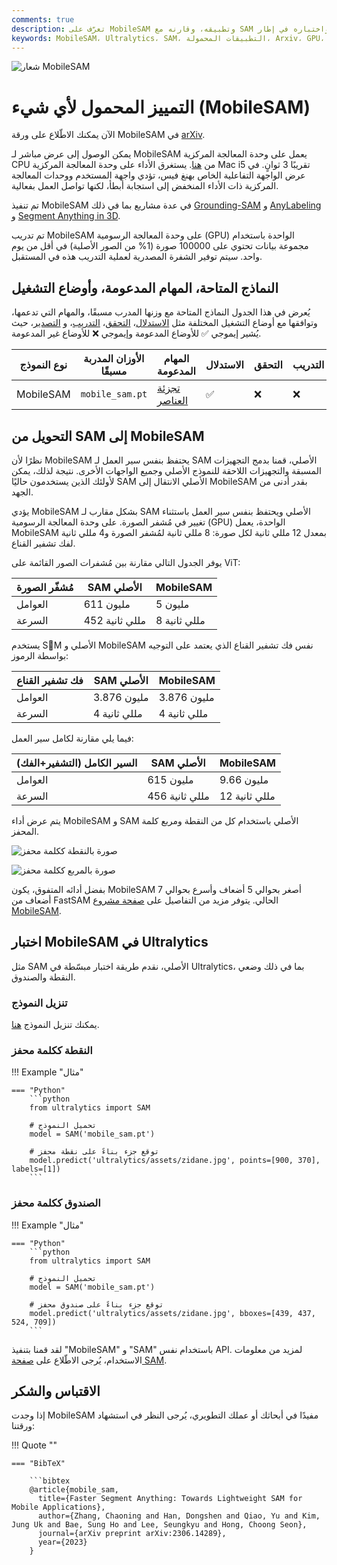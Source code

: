```yaml
---
comments: true
description: تعرّف على MobileSAM وتطبيقه، وقارنه مع SAM الأصلي، وكيفية تنزيله واختباره في إطار Ultralytics. قم بتحسين تطبيقاتك المحمولة اليوم.
keywords: MobileSAM، Ultralytics، SAM، التطبيقات المحمولة، Arxiv، GPU، API، مُشفّر الصورة، فك تشفير القناع، تنزيل النموذج، طريقة الاختبار
---
```


![شعار MobileSAM](https://github.com/ChaoningZhang/MobileSAM/blob/master/assets/logo2.png?raw=true)

# التمييز المحمول لأي شيء (MobileSAM)

الآن يمكنك الاطّلاع على ورقة MobileSAM في [arXiv](https://arxiv.org/pdf/2306.14289.pdf).

يمكن الوصول إلى عرض مباشر لـ MobileSAM يعمل على وحدة المعالجة المركزية CPU من [هنا](https://huggingface.co/spaces/dhkim2810/MobileSAM). يستغرق الأداء على وحدة المعالجة المركزية Mac i5 تقريبًا 3 ثوانٍ. في عرض الواجهة التفاعلية الخاص بهنغ فيس، تؤدي واجهة المستخدم ووحدات المعالجة المركزية ذات الأداء المنخفض إلى استجابة أبطأ، لكنها تواصل العمل بفعالية.

تم تنفيذ MobileSAM في عدة مشاريع بما في ذلك [Grounding-SAM](https://github.com/IDEA-Research/Grounded-Segment-Anything) و [AnyLabeling](https://github.com/vietanhdev/anylabeling) و [Segment Anything in 3D](https://github.com/Jumpat/SegmentAnythingin3D).

تم تدريب MobileSAM على وحدة المعالجة الرسومية (GPU) الواحدة باستخدام مجموعة بيانات تحتوي على 100000 صورة (1% من الصور الأصلية) في أقل من يوم واحد. سيتم توفير الشفرة المصدرية لعملية التدريب هذه في المستقبل.

## النماذج المتاحة، المهام المدعومة، وأوضاع التشغيل

يُعرض في هذا الجدول النماذج المتاحة مع وزنها المدرب مسبقًا، والمهام التي تدعمها، وتوافقها مع أوضاع التشغيل المختلفة مثل [الاستدلال](../modes/predict.md)، [التحقق](../modes/val.md)، [التدريب](../modes/train.md)، و [التصدير](../modes/export.md)، حيث يُشير إيموجي ✅ للأوضاع المدعومة وإيموجي ❌ للأوضاع غير المدعومة.

| نوع النموذج | الأوزان المدربة مسبقًا | المهام المدعومة                      | الاستدلال | التحقق | التدريب | التصدير |
| ----------- | ---------------------- | ------------------------------------ | --------- | ------ | ------- | ------- |
| MobileSAM   | `mobile_sam.pt`        | [تجزئة العناصر](../tasks/segment.md) | ✅        | ❌     | ❌      | ✅      |

## التحويل من SAM إلى MobileSAM

نظرًا لأن MobileSAM يحتفظ بنفس سير العمل لـ SAM الأصلي، قمنا بدمج التجهيزات المسبقة والتجهيزات اللاحقة للنموذج الأصلي وجميع الواجهات الأخرى. نتيجة لذلك، يمكن لأولئك الذين يستخدمون حاليًا SAM الأصلي الانتقال إلى MobileSAM بقدر أدنى من الجهد.

يؤدي MobileSAM بشكل مقارب لـ SAM الأصلي ويحتفظ بنفس سير العمل باستثناء تغيير في مُشفر الصورة. على وحدة المعالجة الرسومية (GPU) الواحدة، يعمل MobileSAM بمعدل 12 مللي ثانية لكل صورة: 8 مللي ثانية لمُشفر الصورة و4 مللي ثانية لفك تشفير القناع.

يوفر الجدول التالي مقارنة بين مُشفرات الصور القائمة على ViT:

| مُشفّر الصورة | SAM الأصلي     | MobileSAM    |
| ------------- | -------------- | ------------ |
| العوامل       | 611 مليون      | 5 مليون      |
| السرعة        | 452 مللي ثانية | 8 مللي ثانية |

يستخدم SَM الأصلي و MobileSAM نفس فك تشفير القناع الذي يعتمد على التوجيه بواسطة الرموز:

| فك تشفير القناع | SAM الأصلي   | MobileSAM    |
| --------------- | ------------ | ------------ |
| العوامل         | 3.876 مليون  | 3.876 مليون  |
| السرعة          | 4 مللي ثانية | 4 مللي ثانية |

فيما يلي مقارنة لكامل سير العمل:

| السير الكامل (التشفير+الفك) | SAM الأصلي     | MobileSAM     |
| --------------------------- | -------------- | ------------- |
| العوامل                     | 615 مليون      | 9.66 مليون    |
| السرعة                      | 456 مللي ثانية | 12 مللي ثانية |

يتم عرض أداء MobileSAM و SAM الأصلي باستخدام كل من النقطة ومربع كلمة المحفز.

![صورة بالنقطة ككلمة محفز](https://raw.githubusercontent.com/ChaoningZhang/MobileSAM/master/assets/mask_box.jpg?raw=true)

![صورة بالمربع ككلمة محفز](https://raw.githubusercontent.com/ChaoningZhang/MobileSAM/master/assets/mask_box.jpg?raw=true)

بفضل أدائه المتفوق، يكون MobileSAM أصغر بحوالي 5 أضعاف وأسرع بحوالي 7 أضعاف من FastSAM الحالي. يتوفر مزيد من التفاصيل على [صفحة مشروع MobileSAM](https://github.com/ChaoningZhang/MobileSAM).

## اختبار MobileSAM في Ultralytics

مثل SAM الأصلي، نقدم طريقة اختبار مبسّطة في Ultralytics، بما في ذلك وضعي النقطة والصندوق.

### تنزيل النموذج

يمكنك تنزيل النموذج [هنا](https://github.com/ChaoningZhang/MobileSAM/blob/master/weights/mobile_sam.pt).

### النقطة ككلمة محفز

!!! Example "مثال"

    === "Python"
        ```python
        from ultralytics import SAM

        # تحميل النموذج
        model = SAM('mobile_sam.pt')

        # توقع جزء بناءً على نقطة محفز
        model.predict('ultralytics/assets/zidane.jpg', points=[900, 370], labels=[1])
        ```

### الصندوق ككلمة محفز

!!! Example "مثال"

    === "Python"
        ```python
        from ultralytics import SAM

        # تحميل النموذج
        model = SAM('mobile_sam.pt')

        # توقع جزء بناءً على صندوق محفز
        model.predict('ultralytics/assets/zidane.jpg', bboxes=[439, 437, 524, 709])
        ```

لقد قمنا بتنفيذ "MobileSAM" و "SAM" باستخدام نفس API. لمزيد من معلومات الاستخدام، يُرجى الاطّلاع على [صفحة SAM](sam.md).

## الاقتباس والشكر

إذا وجدت MobileSAM مفيدًا في أبحاثك أو عملك التطويري، يُرجى النظر في استشهاد ورقتنا:

!!! Quote ""

    === "BibTeX"

        ```bibtex
        @article{mobile_sam,
          title={Faster Segment Anything: Towards Lightweight SAM for Mobile Applications},
          author={Zhang, Chaoning and Han, Dongshen and Qiao, Yu and Kim, Jung Uk and Bae, Sung Ho and Lee, Seungkyu and Hong, Choong Seon},
          journal={arXiv preprint arXiv:2306.14289},
          year={2023}
        }
